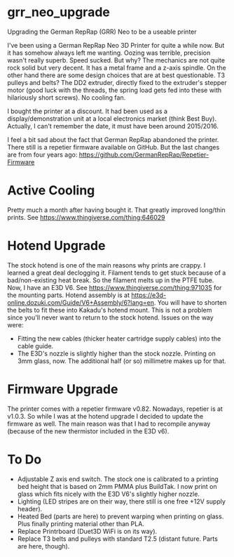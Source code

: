 # grr_neo_upgrade
Upgrading the German RepRap (GRR) Neo to be a useable printer

I've been using a German RepRap Neo 3D Printer for quite a while now.
But it has somehow always left me wanting. Oozing was terrible, precision wasn't really superb. Speed sucked. But why? The mechanics are not quite rock solid but very decent. It has a metal frame and a z-axis spindle. On the other hand there are some design choices that are at best questionable. T3 pulleys and belts? The DD2 extruder, directly fixed to the extruder's stepper motor (good luck with the threads, the spring load gets fed into these with hilariously short screws). No cooling fan. 

I bought the printer at a discount. It had been used as a display/demonstration unit at a local electronics market (think Best Buy). Actually, I can't remember the date, it must have been around 2015/2016. 

I feel a bit sad about the fact that German RepRap abandoned the printer. There still is a repetier firmware available on GitHub. But the last changes are from four years ago: https://github.com/GermanRepRap/Repetier-Firmware 

# Active Cooling
Pretty much a month after having bought it. That greatly improved long/thin prints.
See https://www.thingiverse.com/thing:646029

# Hotend Upgrade
The stock hotend is one of the main reasons why prints are crappy. I learned a great deal declogging it. Filament tends to get stuck because of a bad/non-existing heat break. So the filament melts up in the PTFE tube. Now, I have an E3D V6. 
See https://www.thingiverse.com/thing:971035 for the mounting parts.
Hotend assembly is at https://e3d-online.dozuki.com/Guide/V6+Assembly/6?lang=en.
You will have to shorten the belts to fit these into Kakadu's hotend mount. This is not a problem since you'll never want to return to the stock hotend.
Issues on the way were:
* Fitting the new cables (thicker heater cartridge supply cables) into the cable guide.
* The E3D's nozzle is slightly higher than the stock nozzle. Printing on 3mm glass, now. The additional half (or so) millimetre makes up for that.

# Firmware Upgrade
The printer comes with a repetier firmware v0.82. Nowadays, repetier is at v1.0.3. So while I was at the hotend upgrade I decided to update the firmware as well. The main reason was that I had to recompile anyway (because of the new thermistor included in the E3D v6).

# To Do
* Adjustable Z axis end switch. The stock one is calibrated to a printing bed height that is based on 2mm PMMA plus BuildTak. I now print on glass which fits nicely with the E3D V6's slightly higher nozzle.
* Lighting (LED stripes are on their way, there still is one free +12V supply header).
* Heated Bed (parts are here) to prevent warping when printing on glass. Plus finally printing material other than PLA.
* Replace Printrboard (Duet3D WiFi is on its way).
* Replace T3 belts and pulleys with standard T2.5 (distant future. Parts are here, though).
